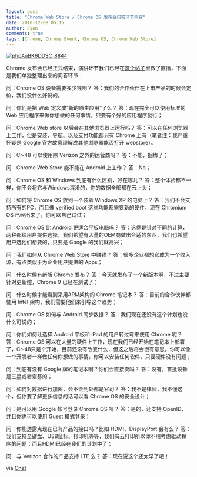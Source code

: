 ```yaml
---
layout: post
title: "Chrome Web Store / Chrome OS 发布会问答环节内容"
date: 2010-12-08 05:15
author: Eyon
comments: true
tags: [Chrome, Chrome Event, Chrome OS, Chrome Web Store]
---
```

<a href="http://img.chromi.org/2010/12/phpAuBK6DDSC_8844.jpg">![](http://img.chromi.org/2010/12/phpAuBK6DDSC_8844.jpg "phpAuBK6DDSC_8844")</a>

Chrome 发布会已经正式结束，演讲环节我们已经在[这个帖子](http://www.chromi.org/archives/9068)里做了直播，下面是我们单独整理出来的问答环节：

问：Chrome OS 设备需要多少钱啊？
答：我们的合作伙伴在上市产品的时候会定价，我们没什么好说的。

问：你们是把 Web 定义成“新的原生应用”了么？
答：现在完全可以使用标准的 Web 应用程序来做你想做的任何事情，只要有个好的应用程序就行；

问：Chrome Web store 以后会在其他浏览器上运行吗？
答：可以在任何浏览器上工作，但是安装、导航、以及支付功能都只有 Chrome 上有（笔者注：我严重怀疑是 Google 官方故意理解成其他浏览器能否打开 webstore）。

问：Cr-48 可以使用除 Verizon 之外的运营商吗？
答：不能，捆绑了；

问：Chrome Web Store 能不能在 Android 上工作？
答：No；

问：Chrome OS 和 Windows 到底有什么区别，好在哪儿？
答：整个体验都不一样，你不会将它与Windows混淆的，你的数据全部都在云上头；

问：如何将 Chrome OS 放到一个装着 Windows XP 的电脑上？
答：我们不会支持所有的PC，而且像 verified boot 这些功能都需要新的硬件，现在 Chromium OS 已经出来了，你可以自己试试；

问：Chrome OS 比 Android 更适合平板电脑吗？
答：这俩是针对不同的计算，两种都给用户提供选择，我们希望有大量的OEM商做出合适的东西，我们也希望用户选他们想要的，只要是 Google 的我们就高兴；

问：我们如何从 Chrome Web Store 中赚钱？
答：很多企业都想它成为一个收入源，有点类似于为企业用户提供的 Apps；

问：什么时候有新版 Chrome 发布？
答：今天就发布了一个新版本啊，不过主要针对更新控，Chrome 9 已经在测试了；

问：什么时候才能看到采用ARM架构的 Chrome 笔记本？
答：目前的合作伙伴都使用 Intel 架构，我们需要他们来引导这个趋势；

问：Chrome OS 如何与 Android 同步数据？
答：我们现在还没有这个计划也没什么可说的；

问：你们如何让选择 Android 平板和 iPad 的用户转过弯来使用 Chrome 呢？
答：Chrome OS 可以在大量的硬件上工作，现在我们已经开始在笔记本上部署了，Cr-48只是个开始，目前还没有改变什么，但这之后将会很有意思，你可以像一个开发者一样做任何你想做的事情，你可以安装任何软件，只要硬件没有问题；

问：到底有没有 Google 牌的笔记本啊？你们会直接卖吗？
答：没有，首批设备是三星或者宏碁的；

问：如何对数据进行加密，会不会到处都是官司？
答：我不是律师，我不懂这个，但你要了解更多信息的话可以看 Chrome OS 的安全设计；

问：是可以用 Google 帐号登录 Chrome OS 吗？
答：是的，还支持 OpenID，并且你也可以使用 Guest 模式登录；

问：你能透露点现在已有产品的接口吗？比如 HDMI、DisplayPort 会有么？
答：我们支持全键盘、USB鼠标、打印机等等，我们有云打印所以你不用考虑驱动程序的问题；而且HDMI已经在我们的计划中了；

问：与 Verizon 合作的产品支持 LTE 么？
答：现在说这个还太早了吧！

via [Cnet](http://news.cnet.com/8301-31021_3-20024785-260.html)

